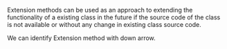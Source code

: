 Extension methods can be used as an approach to extending the functionality of a existing class in the future if the source code of the class is not available or without any change in existing class source code.

We can identify Extension method with down arrow.
